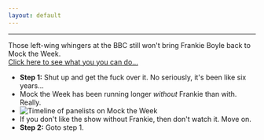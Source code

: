 ```yaml
---
layout: default
---
```

<hr>
Those left-wing whingers at the BBC still won't bring Frankie Boyle back to Mock the Week.

<div id="clickButton"><a href="#">Click here to see what you you can do...</a></div>
<div id="steps">
  <ul>
    <li><b>Step 1:</b> Shut up and get the fuck over it. No seriously, it's been like six years...</li>
    <li>Mock the Week has been running longer <i>without</i> Frankie than with. Really.</li>
    <li><img src="/resources/timeline-2.png" alt="Timeline of panelists on Mock the Week"></li>
    <li>If you don't like the show without Frankie, then don't watch it. Move on.</li>
    <li><b>Step 2:</b> Goto step 1.</li>
  </ul>
</div>
